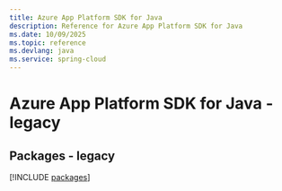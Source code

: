 ```yaml
---
title: Azure App Platform SDK for Java
description: Reference for Azure App Platform SDK for Java
ms.date: 10/09/2025
ms.topic: reference
ms.devlang: java
ms.service: spring-cloud
---
```

# Azure App Platform SDK for Java - legacy
## Packages - legacy
[!INCLUDE [packages](app-platform-index.md)]